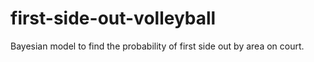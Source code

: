# first-side-out-volleyball
Bayesian model to find the probability of first side out by area on court.
